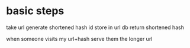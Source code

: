# basic steps

take url
generate shortened hash id
store in url db
return shortened hash


when someone visits my url+hash
serve them the longer url 